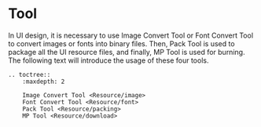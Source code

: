 # Tool

In UI design, it is necessary to use Image Convert Tool or Font Convert Tool to convert images or fonts into binary files. Then, Pack Tool is used to package all the UI resource files, and finally, MP Tool is used for burning. The following text will introduce the usage of these four tools.

<!-- Add tool downlod link here -->


```eval_rst
.. toctree::
    :maxdepth: 2

    Image Convert Tool <Resource/image>
    Font Convert Tool <Resource/font>
    Pack Tool <Resource/packing>
    MP Tool <Resource/download>
```
